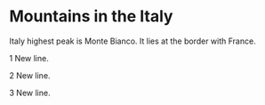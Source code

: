 Mountains in the Italy
=====================
Italy highest peak is Monte Bianco.
It lies at the border with France.

1 New line.

2 New line.

3 New line. 

